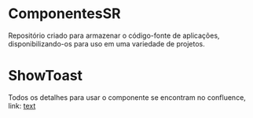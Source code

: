 # ComponentesSR
Repositório criado para armazenar o código-fonte de aplicações, disponibilizando-os para uso em uma variedade de projetos.

# ShowToast
Todos os detalhes para usar o componente se encontram no confluence, link: [text](https://sr-consulting.atlassian.net/wiki/spaces/WORKSPACE/pages/1465352193/Componente+ShowToast)